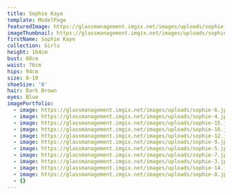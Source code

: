 ```yaml
---
title: Sophie Kaye
template: ModelPage
featuredImage: https://glassmanagement.imgix.net/images/uploads/sophie-11.jpg
imageThumbnail: https://glassmanagement.imgix.net/images/uploads/sophie-10.jpg
firstName: Sophie Kaye
collection: Girls
height: 164cm
bust: 88cm
waist: 76cm
hips: 94cm
size: 8-10
shoeSize: '8'
hair: Dark Brown
eyes: Blue
imagePortfolio:
  - image: https://glassmanagement.imgix.net/images/uploads/sophie-6.jpg
  - image: https://glassmanagement.imgix.net/images/uploads/sophie-4.jpg
  - image: https://glassmanagement.imgix.net/images/uploads/sophie-15.jpg
  - image: https://glassmanagement.imgix.net/images/uploads/sophie-16.jpg
  - image: https://glassmanagement.imgix.net/images/uploads/sophie-12.jpg
  - image: https://glassmanagement.imgix.net/images/uploads/sophie-9.jpg
  - image: https://glassmanagement.imgix.net/images/uploads/sophie-5.jpg
  - image: https://glassmanagement.imgix.net/images/uploads/sophie-7.jpg
  - image: https://glassmanagement.imgix.net/images/uploads/sophie-3.jpg
  - image: https://glassmanagement.imgix.net/images/uploads/sophie-14.jpg
  - image: https://glassmanagement.imgix.net/images/uploads/sophie-8.jpg
  - {}
---
```


